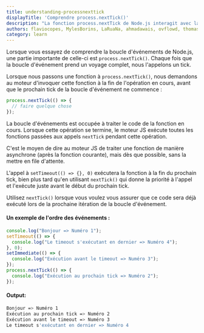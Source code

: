 ```yaml
---
title: understanding-processnexttick
displayTitle: 'Comprendre process.nextTick()'
description: "La fonction process.nextTick de Node.js interagit avec la boucle d'événement d'une manière particulière."
authors: flaviocopes, MylesBorins, LaRuaNa, ahmadawais, ovflowd, thomasbnt, marksist300
category: learn
---
```


Lorsque vous essayez de comprendre la boucle d'événements de Node.js, une partie importante de celle-ci est `process.nextTick()`. Chaque fois que la boucle d'événement prend un voyage complet, nous l'appelons un tick.

Lorsque nous passons une fonction à `process.nextTick()`, nous demandons au moteur d'invoquer cette fonction à la fin de l'opération en cours, avant que le prochain tick de la boucle d'événement ne commence :

```js
process.nextTick(() => {
  // faire quelque chose
});
```

La boucle d'événements est occupée à traiter le code de la fonction en cours. Lorsque cette opération se termine, le moteur JS exécute toutes les fonctions passées aux appels `nextTick` pendant cette opération.

C'est le moyen de dire au moteur JS de traiter une fonction de manière asynchrone (après la fonction courante), mais dès que possible, sans la mettre en file d'attente.

L'appel à `setTimeout(() => {}, 0)` exécutera la fonction à la fin du prochain tick, bien plus tard qu'en utilisant `nextTick()` qui donne la priorité à l'appel et l'exécute juste avant le début du prochain tick.

Utilisez `nextTick()` lorsque vous voulez vous assurer que ce code sera déjà exécuté lors de la prochaine itération de la boucle d'événement.

#### Un exemple de l'ordre des événements :
```js
console.log("Bonjour => Numéro 1");
setTimeout(() => {
  console.log("Le timeout s'exécutant en dernier => Numéro 4");
}, 0);
setImmediate(() => {
  console.log("Exécution avant le timeout => Numéro 3");
});
process.nextTick(() => {
  console.log("Exécution au prochain tick => Numéro 2");
});
```
#### Output:
```bash
Bonjour => Numéro 1
Exécution au prochain tick => Numéro 2
Exécution avant le timeout => Numéro 3
Le timeout s'exécutant en dernier => Numéro 4
```

